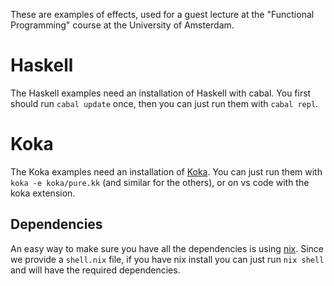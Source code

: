 These are examples of effects, used for a guest lecture at the "Functional Programming" course at the University of Amsterdam.

# Haskell
The Haskell examples need an installation of Haskell with cabal. You first should run `cabal update` once, then you can just run them with `cabal repl`.

# Koka
The Koka examples need an installation of [Koka](https://koka-lang.github.io/koka/doc/book.html#install). You can just run them with `koka -e koka/pure.kk` (and similar for the others), or on vs code with the koka extension.

## Dependencies

An easy way to make sure you have all the dependencies is using [nix](https://nixos.org/learn/). Since we provide a `shell.nix` file, if you have nix install you can just run `nix shell` and will have the required dependencies.
